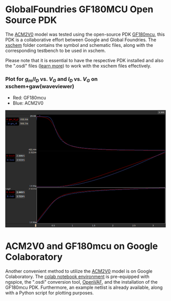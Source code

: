 
# GlobalFoundries GF180MCU Open Source PDK

The [ACM2V0](/Verilog-A/) model was tested using the open-source PDK [GF180mcu](https://github.com/google/gf180mcu-pdk#globalfoundries-gf180mcu-open-source-pdk), this PDK is a collaborative effort between Google and Global Foundries. The [xschem](/Examples/GF180MCU/xschem) folder contains the symbol and schematic files, along with the corresponding testbench to be used in xschem. 

Please note that it is essential to have the respective PDK installed and also the ".osdi" files ([learn more](/Verilog-A/openvaf/readme.md)) to work with the xschem files effectively.

### Plot for $g_{m}/I_{D}$ vs. $V_{G}$ and $I_{D}$ vs. $V_{G}$ on xschem+gaw(waveviewer)
  * Red: GF180mcu
  * Blue: ACM2V0

![inverter simulation screenshot](xschem/NMOS_GF180_ACM_gawViewer.png)

# ACM2V0 and GF180mcu on Google Colaboratory

Another convenient method to utilize the [ACM2V0](/Verilog-A/) model is on Google Colaboratory. The [colab notebook environment](GF180MCU_ACM2V0.ipynb) is pre-equipped with ngspice, the ".osdi" conversion tool, [OpenVAF]((/Verilog-A/openvaf/readme.md)), and the installation of the GF180mcu PDK. Furthermore, an example netlist is already available, along with a Python script for plotting purposes.

